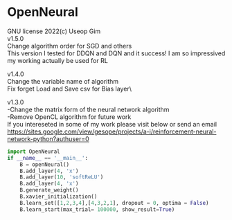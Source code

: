# OpenNeural
GNU license 2022(c) Useop Gim\
v1.5.0\
Change algorithm order for SGD and others\
This version I tested for DDQN and DQN and it success! I am so impressived my working actually be used for RL

v1.4.0\
Change the variable name of algorithm\
Fix forget Load and Save csv for Bias layer\

v1.3.0\
-Change the matrix form of the neural network algorithm\
-Remove OpenCL algorithm for future work\
If you intereseted in some of my work please visit below or send an email\
https://sites.google.com/view/gesope/projects/a-i/reinforcement-neural-network-python?authuser=0

```python
import OpenNeural
if __name__ == '__main__':
    B = openNeural()
    B.add_layer(4, 'x')
    B.add_layer(10, 'softReLU')
    B.add_layer(4, 'x')
    B.generate_weight()
    B.xavier_initialization()
    B.learn_set([1,2,3,4],[4,3,2,1], dropout = 0, optima = False)
    B.learn_start(max_trial= 100000, show_result=True)
```
